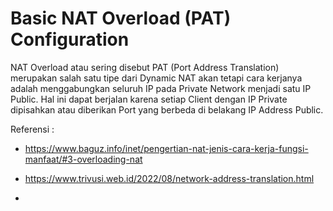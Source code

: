 # Basic NAT Overload (PAT) Configuration

NAT Overload atau sering disebut PAT (Port Address Translation) merupakan salah satu tipe dari Dynamic NAT akan tetapi cara kerjanya adalah menggabungkan seluruh IP pada Private Network menjadi satu IP Public. Hal ini dapat berjalan karena setiap Client dengan IP Private dipisahkan atau diberikan Port yang berbeda di belakang IP Address Public.

Referensi :

- https://www.baguz.info/inet/pengertian-nat-jenis-cara-kerja-fungsi-manfaat/#3-overloading-nat
- https://www.trivusi.web.id/2022/08/network-address-translation.html

- 